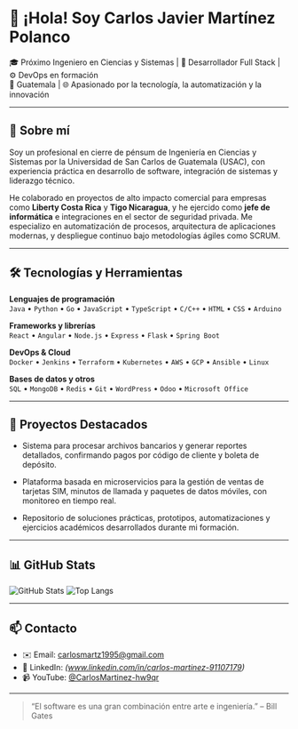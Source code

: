 # 👋 ¡Hola! Soy Carlos Javier Martínez Polanco

🎓 Próximo Ingeniero en Ciencias y Sistemas | 💼 Desarrollador Full Stack | ⚙️ DevOps en formación  
📍 Guatemala | 🌐 Apasionado por la tecnología, la automatización y la innovación

---

## 🚀 Sobre mí

Soy un profesional en cierre de pénsum de Ingeniería en Ciencias y Sistemas por la Universidad de San Carlos de Guatemala (USAC), con experiencia práctica en desarrollo de software, integración de sistemas y liderazgo técnico.

He colaborado en proyectos de alto impacto comercial para empresas como **Liberty Costa Rica** y **Tigo Nicaragua**, y he ejercido como **jefe de informática** e integraciones en el sector de seguridad privada. Me especializo en automatización de procesos, arquitectura de aplicaciones modernas, y despliegue continuo bajo metodologías ágiles como SCRUM.

---

## 🛠️ Tecnologías y Herramientas

**Lenguajes de programación**  
`Java` • `Python` • `Go` • `JavaScript` • `TypeScript` • `C/C++` • `HTML` • `CSS` • `Arduino`

**Frameworks y librerías**  
`React` • `Angular` • `Node.js` • `Express` • `Flask` • `Spring Boot`

**DevOps & Cloud**  
`Docker` • `Jenkins` • `Terraform` • `Kubernetes` • `AWS` • `GCP` • `Ansible` • `Linux`

**Bases de datos y otros**  
`SQL` • `MongoDB` • `Redis` • `Git` • `WordPress` • `Odoo` • `Microsoft Office`

---

## 📂 Proyectos Destacados


- Sistema para procesar archivos bancarios y generar reportes detallados, confirmando pagos por código de cliente y boleta de depósito.


- Plataforma basada en microservicios para la gestión de ventas de tarjetas SIM, minutos de llamada y paquetes de datos móviles, con monitoreo en tiempo real.


- Repositorio de soluciones prácticas, prototipos, automatizaciones y ejercicios académicos desarrollados durante mi formación.

---

## 📊 GitHub Stats

![GitHub Stats](https://github-readme-stats.vercel.app/api?username=2730538920101&show_icons=true&theme=radical)
![Top Langs](https://github-readme-stats.vercel.app/api/top-langs/?username=2730538920101&layout=compact&theme=radical)

---

## 📫 Contacto

- ✉️ Email: carlosmartz1995@gmail.com  
- 💼 LinkedIn: *(www.linkedin.com/in/carlos-martinez-91107179)*  
- 📹 YouTube: [@CarlosMartinez-hw9qr](https://www.youtube.com/@CarlosMartinez-hw9qr)

---

> “El software es una gran combinación entre arte e ingeniería.” – Bill Gates
